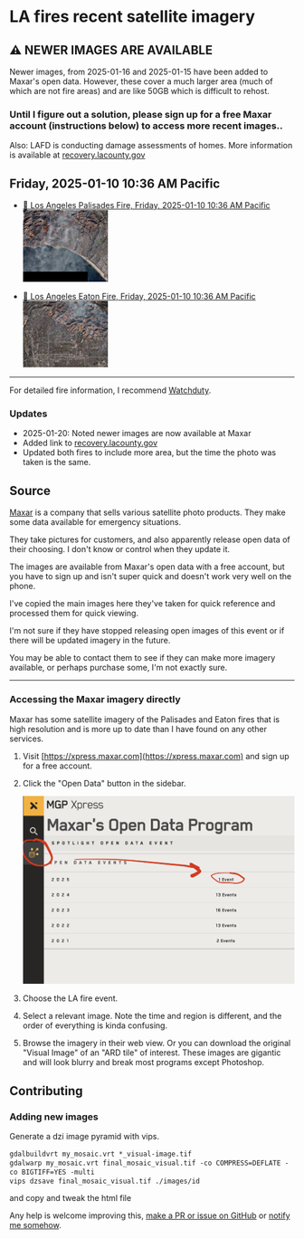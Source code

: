 # LA fires recent satellite imagery

## ⚠️ NEWER IMAGES ARE AVAILABLE

Newer images, from 2025-01-16 and 2025-01-15 have been added to Maxar's open data. However, these cover a much larger area (much of which are not fire areas) and are like 50GB which is difficult to rehost.

### **Until I figure out a solution, please sign up for a free Maxar account (instructions below) to access more recent images.**.

Also: LAFD is conducting damage assessments of homes. More information is available at [recovery.lacounty.gov](https://recovery.lacounty.gov/)

## Friday, 2025-01-10 10:36 AM Pacific

- <a href="images/1050010040277500.html">
    🔎 Los Angeles Palisades Fire,  Friday, 2025-01-10 10:36 AM Pacific<br>
    <img src="images/1050010040277500-preview.jpeg" width="150">
</a>

- <a href="images/1050010040277300.html">
    🔎 Los Angeles Eaton Fire,  Friday, 2025-01-10 10:36 AM Pacific<br>
    <img src="images/1050010040277300-preview.jpeg" width="150">
</a>

---

For detailed fire information, I recommend [Watchduty](https://app.watchduty.org/).


### Updates

- 2025-01-20: Noted newer images are now available at Maxar
- Added link to [recovery.lacounty.gov](https://recovery.lacounty.gov/)
- Updated both fires to include more area, but the time the photo was taken is the same.

## Source

[Maxar](https://maxar.com/) is a company that sells various satellite photo products. They make some data available for emergency situations.

They take pictures for customers, and also apparently release open data of their choosing. I don't know or control when they update it.

The images are available from Maxar's open data with a free account, but you have to sign up and isn't super quick and doesn't work very well on the phone.

I've copied the main images here they've taken for quick reference and processed them for quick viewing.

I'm not sure if they have stopped releasing open images of this event or if there will be updated imagery in the future.

You may be able to contact them to see if they can make more imagery available, or perhaps purchase some, I'm not exactly sure.

---

### Accessing the Maxar imagery directly

Maxar has some satellite imagery of the Palisades and Eaton fires that is high resolution and is more up to date than I have found on any other services.

1. Visit [https://xpress.maxar.com](https://xpress.maxar.com) and sign up for a free account.

2. Click the "Open Data" button in the sidebar.

   ![Maxar Open Data](maxarhelp.png)

3. Choose the LA fire event.

4. Select a relevant image. Note the time and region is different, and the order of everything is kinda confusing.

5. Browse the imagery in their web view. Or you can download the original "Visual Image" of an "ARD tile" of interest. These images are gigantic and will look blurry and break most programs except Photoshop.

## Contributing
### Adding new images

Generate a dzi image pyramid with vips.

```
gdalbuildvrt my_mosaic.vrt *_visual-image.tif
gdalwarp my_mosaic.vrt final_mosaic_visual.tif -co COMPRESS=DEFLATE -co BIGTIFF=YES -multi
vips dzsave final_mosaic_visual.tif ./images/id
```

and copy and tweak the html file

Any help is welcome improving this, [make a PR or issue on GitHub](https://github.com/wilg/la-fire-maps) or [notify me somehow](http://wilgieseler.com).
